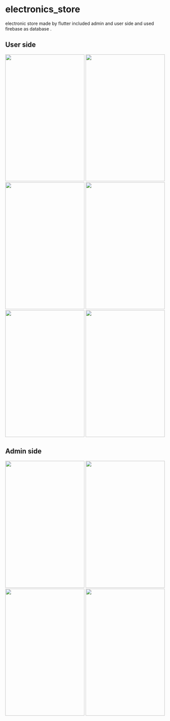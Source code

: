 # electronics_store
electronic store made by flutter included admin and user side and used firebase as database
.

## User side

<div>
<img src="https://github.com/mBahshwan/easy-travel/assets/101920300/8f291a96-811f-4534-90b2-c3146cb7da5f" height="400" width="250">
<img src="https://github.com/mBahshwan/easy-travel/assets/101920300/9acd6294-3caf-4fc8-b97b-99559439f124" height="400" width="250">
<img src="https://github.com/mBahshwan/easy-travel/assets/101920300/115b2326-b724-4644-9147-c02629a4f3cb" height="400" width="250">
<img src="https://github.com/mBahshwan/easy-travel/assets/101920300/8d8582ea-f94a-4abe-82d9-3829086210c8" height="400" width="250">
<img src="https://github.com/mBahshwan/easy-travel/assets/101920300/f0a6393e-4d63-4f7a-ab36-d08fe794210e" height="400" width="250">
<img src="https://github.com/mBahshwan/easy-travel/assets/101920300/b583343c-93c4-4116-b9d1-4ad189d0d315" height="400" width="250">
</div>

## Admin side
 
<div>
<img src="https://github.com/mBahshwan/easy-travel/assets/101920300/dc104af2-ea77-4733-bc98-3ece2bb6f677" height="400" width="250">
<img src="https://github.com/mBahshwan/easy-travel/assets/101920300/8091bd18-7bc1-46b2-b584-6469310755a5" height="400" width="250">
<img src="https://github.com/mBahshwan/easy-travel/assets/101920300/75d9eb59-faa0-42ff-9750-4f0aa4c18e46" height="400" width="250">
<img src="https://github.com/mBahshwan/easy-travel/assets/101920300/4aa905ba-e75c-4191-87ad-4750fe29c827" height="400" width="250">
</div>

